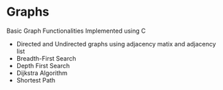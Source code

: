 # Graphs

Basic Graph Functionalities Implemented using C

- Directed and Undirected graphs using adjacency matix and adjacency list
- Breadth-First Search
- Depth First Search
- Dijkstra Algorithm
- Shortest Path

